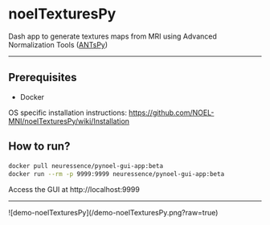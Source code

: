 # noelTexturesPy
Dash app to generate textures maps from MRI using Advanced Normalization Tools ([ANTsPy](https://antspy.readthedocs.io/en/latest/))
<hr>

## Prerequisites
- Docker

OS specific installation instructions: https://github.com/NOEL-MNI/noelTexturesPy/wiki/Installation


## How to run?
```bash
docker pull neuressence/pynoel-gui-app:beta
docker run --rm -p 9999:9999 neuressence/pynoel-gui-app:beta
```

Access the GUI at http://localhost:9999


<hr>
![demo-noelTexturesPy](/demo-noelTexturesPy.png?raw=true)

